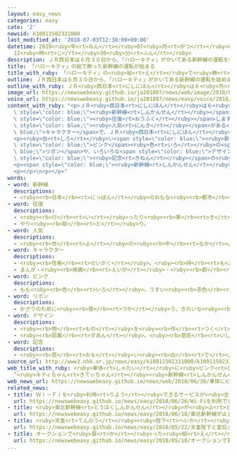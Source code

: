 ```yaml
---
layout: easy_news
categories: easy
cate: '2'
newsid: k10011502331000
last_modified_at: '2018-07-03T12:30:00+09:00'
datetime: 2018<ruby>年<rt>ねん</rt></ruby>07<ruby>月<rt>がつ</rt></ruby>03<ruby>日<rt>にち</rt></ruby>
  12<ruby>時<rt>じ</rt></ruby>30<ruby>分<rt>ふん</rt></ruby>
description: ＪＲ西日本は６月３０日から、「ハローキティ」がかいてある新幹線の運転を始めました。
title: 「ハローキティ」の絵で飾った新幹線の運転が始まる
title_with_ruby: 「ハローキティ」の<ruby>絵<rt>え</rt></ruby>で<ruby>飾<rt>かざ</rt></ruby>った<ruby>新幹線<rt>しんかんせん</rt></ruby>の<ruby>運転<rt>うんてん</rt></ruby>が<ruby>始<rt>はじ</rt></ruby>まる
outline: ＪＲ西日本は６月３０日から、「ハローキティ」がかいてある新幹線の運転を始めました。
outline_with_ruby: ＪＲ<ruby>西日本<rt>にしにほん</rt></ruby>は６<ruby>月<rt>がつ</rt></ruby>３０<ruby>日<rt>にち</rt></ruby>から、「ハローキティ」がかいてある<ruby>新幹線<rt>しんかんせん</rt></ruby>の<ruby>運転<rt>うんてん</rt></ruby>を<ruby>始<rt>はじ</rt></ruby>めました。
image_url: https://newswebeasy.github.io/ja201807/news/web/image/2018/06/30/K10011502331_1806301259_1806301313_01_03.jpg
voice_url: https://newswebeasy.github.io/ja201807/news/easy/voice/2018/07/03/k10011502331000.mp4
content_with_ruby: "<p>ＪＲ<ruby>西日本<rt>にしにほん</rt></ruby>は６<ruby>月<rt>がつ</rt></ruby>３０<ruby>日<rt>にち</rt></ruby>から、「ハローキティ」がかいてある<span\
  \ style=\"color: blue;\"><ruby>新幹線<rt>しんかんせん</rt></ruby></span>の<ruby>運転<rt>うんてん</rt></ruby>を<ruby>始<rt>はじ</rt></ruby>めました。「<ruby>山陽新幹線<rt>さんようしんかんせん</rt></ruby>」の<ruby>博多駅<rt>はかたえき</rt></ruby>と<ruby>新大阪駅<rt>しんおおさかえき</rt></ruby>の<ruby>間<rt>あいだ</rt></ruby>を１<ruby>日<rt>にち</rt></ruby>に１<ruby>回<rt>かい</rt></ruby><span\
  \ style=\"color: blue;\"><ruby>往復<rt>おうふく</rt></ruby></span>します。ハローキティは<ruby>外国<rt>がいこく</rt></ruby>でも<span\
  \ style=\"color: blue;\"><ruby>人気<rt>にんき</rt></ruby></span>がある<span style=\"color:\
  \ blue;\">キャラクター</span>で、ＪＲ<ruby>西日本<rt>にしにほん</rt></ruby>は<ruby>乗<rt>の</rt></ruby>る<ruby>人<rt>ひと</rt></ruby>を<ruby>多<rt>おお</rt></ruby>くしたいと<ruby>考<rt>かんが</rt></ruby>えています。</p>\n\
  <p><ruby>白<rt>しろ</rt></ruby>い<span style=\"color: blue;\"><ruby>新幹線<rt>しんかんせん</rt></ruby></span>には、きれいな<span\
  \ style=\"color: blue;\">ピンク</span><ruby>色<rt>いろ</rt></ruby>の<span style=\"color:\
  \ blue;\">リボン</span>や、いろいろな<span style=\"color: blue;\">デザイン</span>のハローキティの<ruby>絵<rt>え</rt></ruby>がかいてあります。ハローキティの<ruby>世界<rt>せかい</rt></ruby>を<ruby>楽<rt>たの</rt></ruby>しんだり、<span\
  \ style=\"color: blue;\"><ruby>記念<rt>きねん</rt></ruby></span>の<ruby>写真<rt>しゃしん</rt></ruby>を<ruby>撮<rt>と</rt></ruby>ったりする<ruby>所<rt>ところ</rt></ruby>もあります。</p>\n\
  <p><span style=\"color: blue;\"><ruby>新幹線<rt>しんかんせん</rt></ruby></span>を<ruby>見<rt>み</rt></ruby>に<ruby>来<rt>き</rt></ruby>た８<ruby>歳<rt>さい</rt></ruby>の<ruby>女<rt>おんな</rt></ruby>の<ruby>子<rt>こ</rt></ruby>は「いろいろな<ruby>服<rt>ふく</rt></ruby>を<ruby>着<rt>き</rt></ruby>たハローキティがかわいいと<ruby>思<rt>おも</rt></ruby>いました。<ruby>乗<rt>の</rt></ruby>ってみたいです」と<ruby>話<rt>はな</rt></ruby>していました。</p>\n\
  <p></p>\n<p></p>"
words:
- word: 新幹線
  descriptions:
  - <ruby><rb>日本</rb><rt>にっぽん</rt></ruby>のおもな<ruby><rb>都市</rb><rt>とし</rt></ruby>を<ruby><rb>結</rb><rt>むす</rt></ruby>んで、<ruby><rb>速</rb><rt>はや</rt></ruby>く<ruby><rb>人</rb><rt>ひと</rt></ruby>を<ruby><rb>運</rb><rt>はこ</rt></ruby>ぶための<ruby><rb>高速鉄道</rb><rt>こうそくてつどう</rt></ruby>。<ruby><rb>東海道新幹線</rb><rt>とうかいどうしんかんせん</rt></ruby>、<ruby><rb>山陽新幹線</rb><rt>さんようしんかんせん</rt></ruby>、<ruby><rb>上越新幹線</rb><rt>じょうえつしんかんせん</rt></ruby>、<ruby><rb>長野新幹線</rb><rt>ながのしんかんせん</rt></ruby>、<ruby><rb>東北新幹線</rb><rt>とうほくしんかんせん</rt></ruby>、<ruby><rb>山形新幹線</rb><rt>やまがたしんかんせん</rt></ruby>、<ruby><rb>秋田新幹線</rb><rt>あきたしんかんせん</rt></ruby>、<ruby><rb>九州新幹線</rb><rt>きゅうしゅうしんかんせん</rt></ruby>がある。
- word: 往復
  descriptions:
  - <ruby><rb>行</rb><rt>い</rt></ruby>ったり<ruby><rb>来</rb><rt>き</rt></ruby>たりすること。<ruby><rb>行</rb><rt>い</rt></ruby>きと<ruby><rb>帰</rb><rt>かえ</rt></ruby>り。
  - やり<ruby><rb>取</rb><rt>と</rt></ruby>り。
- word: 人気
  descriptions:
  - <ruby><rb>世</rb><rt>よ</rt></ruby>の<ruby><rb>中</rb><rt>なか</rt></ruby>の<ruby><rb>人</rb><rt>ひと</rt></ruby>たちのよい<ruby><rb>評判</rb><rt>ひょうばん</rt></ruby>。
- word: キャラクター
  descriptions:
  - <ruby><rb>性格</rb><rt>せいかく</rt></ruby>。<ruby><rb>持</rb><rt>も</rt></ruby>ち<ruby><rb>味</rb><rt>あじ</rt></ruby>。
  - まんが・<ruby><rb>映画</rb><rt>えいが</rt></ruby>・<ruby><rb>劇</rb><rt>げき</rt></ruby>などに<ruby><rb>出</rb><rt>で</rt></ruby>てくる<ruby><rb>人物</rb><rt>じんぶつ</rt></ruby>や<ruby><rb>動物</rb><rt>どうぶつ</rt></ruby>。
- word: ピンク
  descriptions:
  - もも<ruby><rb>色</rb><rt>いろ</rt></ruby>。うすい<ruby><rb>赤色</rb><rt>あかいろ</rt></ruby>。
- word: リボン
  descriptions:
  - かざりのために<ruby><rb>使</rb><rt>つか</rt></ruby>う、きれいな<ruby><rb>色</rb><rt>いろ</rt></ruby>の、はばのせまい<ruby><rb>布</rb><rt>ぬの</rt></ruby>。また、そのかざり。
- word: デザイン
  descriptions:
  - <ruby><rb>物</rb><rt>もの</rt></ruby>を<ruby><rb>作</rb><rt>つく</rt></ruby>るときに、<ruby><rb>形</rb><rt>かたち</rt></ruby>や<ruby><rb>色</rb><rt>いろ</rt></ruby>などを<ruby><rb>工夫</rb><rt>くふう</rt></ruby>すること。
  - <ruby><rb>図案</rb><rt>ずあん</rt></ruby>。<ruby><rb>意匠</rb><rt>いしょう</rt></ruby>。
- word: 記念
  descriptions:
  - <ruby><rb>思</rb><rt>おも</rt></ruby>い<ruby><rb>出</rb><rt>で</rt></ruby>に<ruby><rb>残</rb><rt>のこ</rt></ruby>しておくこと。また、その<ruby><rb>物</rb><rt>もの</rt></ruby>。
source_url: http://www3.nhk.or.jp/news/easy/k10011502331000/k10011502331000.html
web_title_with_ruby: <ruby>車体<rt>しゃたい</rt></ruby>に<ruby>ピンク<rt>ぴんく</rt></ruby>の<ruby>リボン<rt>りぼん</rt></ruby>
  “<ruby>キティちゃん<rt>きてぃちゃん</rt></ruby><ruby>新幹線<rt>しんかんせん</rt></ruby>” <ruby>運行<rt>うんこう</rt></ruby><ruby>始<rt>はじ</rt></ruby>まる
web_news_url: https://newswebeasy.github.io/news/web/2018/06/30/車体にピンクのリボン-キティちゃん新幹線-運行始まる
related_news:
- title: Ｗｉ－Ｆｉを<ruby>利用<rt>りよう</rt></ruby>できるサービスが<ruby>全部<rt>ぜんぶ</rt></ruby>の<ruby>新幹線<rt>しんかんせん</rt></ruby>で<ruby>始<rt>はじ</rt></ruby>まる
  url: https://newswebeasy.github.io/news/easy/2018/06/26/Wi-Fiを利用できるサービスが全部の新幹線で始まる
- title: <ruby>東北新幹線<rt>とうほくしんかんせん</rt></ruby>が<ruby>止<rt>と</rt></ruby>まる　パンタグラフに<ruby>何<rt>なに</rt></ruby>かがぶつかった<ruby>跡<rt>あと</rt></ruby>
  url: https://newswebeasy.github.io/news/easy/2018/06/18/東北新幹線が止まる-パンタグラフに何かがぶつかった跡
- title: <ruby>天皇<rt>てんのう</rt></ruby><ruby>陛下<rt>へいか</rt></ruby>と<ruby>皇后<rt>こうごう</rt></ruby>さまをかいた<ruby>絵<rt>え</rt></ruby>ができる
  url: https://newswebeasy.github.io/news/easy/2018/05/22/天皇陛下と皇后さまをかいた絵ができる
- title: オークションで<ruby>買<rt>か</rt></ruby>った<ruby>絵<rt>え</rt></ruby>はレンブラントがかいた<ruby>絵<rt>え</rt></ruby>だった
  url: https://newswebeasy.github.io/news/easy/2018/05/18/オークションで買った絵はレンブラントがかいた絵だった
...
```

